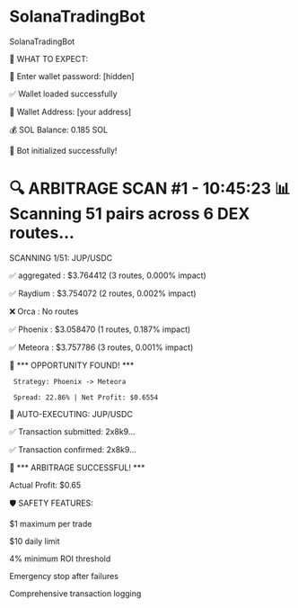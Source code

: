 # SolanaTradingBot
SolanaTradingBot

🎯 WHAT TO EXPECT:


🔐 Enter wallet password: [hidden]

✅ Wallet loaded successfully

📍 Wallet Address: [your address]

💰 SOL Balance: 0.185 SOL

🚀 Bot initialized successfully!


🔍 ARBITRAGE SCAN #1 - 10:45:23
📊 Scanning 51 pairs across 6 DEX routes...
================================================================================
SCANNING  1/51: JUP/USDC

  ✅ aggregated  : $3.764412 (3 routes, 0.000% impact)
  
  ✅ Raydium     : $3.754072 (2 routes, 0.002% impact)
  
  ❌ Orca        : No routes
  
  ✅ Phoenix     : $3.058470 (1 routes, 0.187% impact)
  
  ✅ Meteora     : $3.757786 (3 routes, 0.001% impact)
  
  🎯 *** OPPORTUNITY FOUND! ***
  
     Strategy: Phoenix -> Meteora
     
     Spread: 22.86% | Net Profit: $0.6554
     
🚀 AUTO-EXECUTING: JUP/USDC

✅ Transaction submitted: 2x8k9...

✅ Transaction confirmed: 2x8k9...

🎉 *** ARBITRAGE SUCCESSFUL! ***

   Actual Profit: $0.65
   
🛡️ SAFETY FEATURES:

$1 maximum per trade

$10 daily limit

4% minimum ROI threshold

Emergency stop after failures

Comprehensive transaction logging

